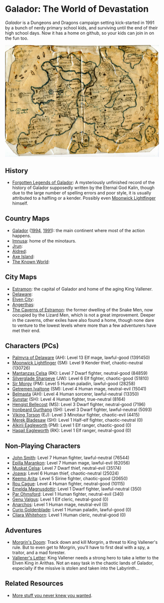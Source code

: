 # Galador: The World of Devastation

*Galador* is a Dungeons and Dragons campaign setting kick-started in 1991 by a bunch of nerdy primary school kids, and surviving until the end of their high school days. Now it has a home on github, so your kids can join in on the fun too.

![Galador Map](maps/countries/galador.1991.jpg?raw=true)

## History

  * [Forgotten Legends of Galador](history/legends-of-galador.pdf?raw=true): A mysteriously unfinished record of the history of Galador supposedly written by the Eternal God Kalin, though due to the large number of spelling errors and poor style, it is usually attributed to a halfling or a kender. Possibly even [Moonwick Lightfinger]() himself.

## Country Maps

  * [Galador](maps/countries/galador.1995.jpg?raw=true) ([1994](maps/countries/galador.1994.jpg?raw=true), [1991](maps/countries/galador.1991.jpg?raw=true)): the main continent where most of the action happens.
  * [Imnusa](maps/countries/imnusa.jpg?raw=true): home of the minotaurs.
  * [Jrun](maps/countries/jrun.jpg?raw=true):
  * [Aldred](maps/countries/aldred.jpg?raw=true):
  * [Axe Island](maps/countries/axe-island.jpg?raw=true):
  * [The Known World](maps/countries/world.jpg?raw=true):

## City Maps

  * [Estramon](maps/cities/estramon.jpg?raw=true): the capital of Galador and home of the aging King Vallener.
  * [Delaware](maps/cities/delaware.jpg?raw=true):
  * [Elven City](maps/cities/elven-city.jpg?raw=true):
  * [Angerthas](maps/cities/angerthas.jpg?raw=true):
  * [The Caverns of Estramon](maps/cities/estramon-caverns.pdf?raw=true): the former dwelling of the Snake Men, now occupied by the Lizard Men, which is not a great improvement. Deeper in the caverns, other exiles have also found a home, though none dare to venture to the lowest levels where more than a few adventurers have met their end.

## Characters (PCs)

  * [Palmyra of Delaware](characters/palmyra-of-delaware.pdf?raw=true) (AH): Level 13 Elf mage, lawful-good (1391450)
  * [Moonwick Lightfinger](characters/moonwick-lightfinger.pdf?raw=true) (SM): Level 9  Kender thief, chaotic-neutral (130726)
  * [Mantanzas Celsa](characters/mantazas-celsa.pdf?raw=true) (RK): Level 7  Dwarf fighter, neutral-good (84859)
  * [Silverglade Sharpeye](characters/silverglade-sharpeye.pdf?raw=true) (JW): Level 6  Elf fighter, chaotic-good (51810)
  * [Sir Morgy](characters/sir-morgy.pdf?raw=true) (PM): Level 5  Human paladin, lawful-good (28258)
  * [Getremen Ivaltone](characters/getremen-ivaltone.pdf?raw=true) (SM): Level 4  Human mage, neutral-evil (15041)
  * [Belmasta](characters/belmasta.pdf?raw=true) (AH): Level 4  Human sorcerer, lawful-neutral (13350)
  * [Sunstar](characters/sunstar.pdf?raw=true) (SH): Level 4  Human fighter, true-neutral (8164)
  * [Hengist Bellecost](characters/hengist-bellecost.pdf?raw=true) (MS): Level 3  Dwarf fighter, neutral-good (7196)
  * [Ironbeard Gurthang](characters/ironbeard-gurthang.pdf?raw=true) (SH): Level 3  Dwarf fighter, lawful-neutral (5093)
  * [Viking Torson](characters/viking-torson.pdf?raw=true) (EJ): Level 3  Minotaur fighter, chaotic-evil (4415)
  * [Merek Bladesaw](characters/merek-bladesaw.pdf?raw=true) (SH): Level 1  Half-elf fighter, chaotic-neutral (0)
  * [Alkirii Eagleworth](characters/alkirii-eagleworth.pdf?raw=true) (PM): Level 1  Elf ranger, chaotic-good (0)
  * [Haqail Eagleworth](characters/haqail-eagleworth.pdf?raw=true) (RK): Level 1  Elf ranger, neutral-good (0)

## Non-Playing Characters

  * [John Smith](characters/john-smith.pdf?raw=true): Level 7  Human fighter, lawful-neutral (76544)
  * [Epilla Marankon](characters/epilla-marankon.pdf?raw=true): Level 7  Human mage, lawful-evil (62056)
  * [Muskat Celsa](characters/muskat-celsa.pdf?raw=true): Level 7  Dwarf thief, neutral-evil (35174)
  * [Joawa](characters/joawa.pdf?raw=true): Level 6  Human thief, chaotic-neutral (25024)
  * [Keemo Arita](characters/keemo-arita.pdf?raw=true): Level 5  Sirine fighter, chaotic-good (20650)
  * [Rou Cague](characters/rou-cague.pdf?raw=true): Level 4  Human fighter, neutral-good (10115)
  * [Emelda Magnusdottir](characters/emelda-magnusdottir.pdf?raw=true): Level 1  Dwarf fighter, lawful-neutral (350)
  * [Par Ohmsford](characters/par-ohmsford.pdf?raw=true): Level 1  Human fighter, neutral-evil (340)
  * [Genu Valgus](characters/genu-valgus.pdf?raw=true): Level 1  Elf cleric, neutral-good (0)
  * [Anarchos](characters/anarchos.pdf?raw=true): Level 1  Human mage, neutral-evil (0)
  * [Curio Goldenblade](characters/curio-goldenblade.pdf?raw=true): Level 1  Human paladin, lawful-good (0)
  * [Cliara Whitehorn](characters/cliara-whitehorn.pdf?raw=true): Level 1  Human cleric, neutral-good (0)

## Adventures

  * [Morgrin's Doom](adventures/morgrins-doom.pdf?raw=true): Track down and kill Morgrin, a threat to King Vallener's rule. But to even get to Morgrin, you'll have to first deal with a spy, a traitor, and a mad forester.
  * [Vallener's Letter](adventures/valleners-letter.pdf?raw=true): King Vallener needs a strong hero to take a letter to the Elven King in Arithas. Not an easy task in the chaotic lands of Galador, especially if the missive is stolen and taken into the Labyrinth...

## Related Resources

  * [More stuff you never knew you wanted](https://rogerkeays.com).


